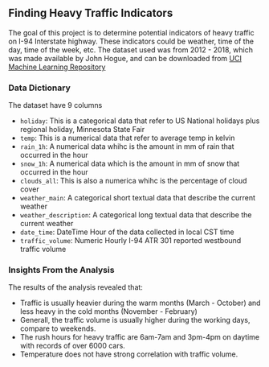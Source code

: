## Finding Heavy Traffic Indicators
The goal of this project is to determine potential indicators of heavy traffic on I-94 Interstate highway. 
These indicators could be weather, time of the day, time of the week, etc.
The dataset used was from 2012 - 2018, which was made available by John Hogue, and can be downloaded from [UCI Machine Learning Repository](https://archive.ics.uci.edu/ml/datasets/Metro+Interstate+Traffic+Volume)

### Data Dictionary
The dataset have 9 columns

- `holiday`: This is a categorical data that refer to US National holidays plus regional holiday, Minnesota State Fair
- `temp`: This is a numerical data that refer to average temp in kelvin
- `rain_1h`: A numerical data whihc is the amount in mm of rain that occurred in the hour
- `snow_1h`: A numerical data which is the amount in mm of snow that occurred in the hour
- `clouds_all`: This is also a numerica whihc is the percentage of cloud cover
- `weather_main`: A categorical short textual data that describe the current weather
- `weather_description`: A categorical long textual data that describe the current weather
- `date_time`: DateTime Hour of the data collected in local CST time
- `traffic_volume`: Numeric Hourly I-94 ATR 301 reported westbound traffic volume

### Insights From the Analysis
The results of the analysis revealed that:
- Traffic is usually heavier during the warm months (March - October) and less heavy in the cold months (November - February)
- Generall, the traffic volume is usually higher during the working days, compare to weekends. 
- The rush hours for heavy traffic are 6am-7am and 3pm-4pm on daytime with records of over 6000 cars.
- Temperature does not have strong correlation with traffic volume.

